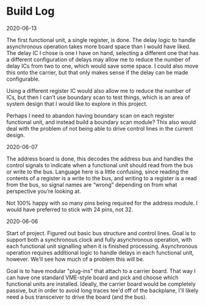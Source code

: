 Build Log
=========

2020-06-13

The first functional unit, a single register, is done. The delay logic to handle asynchronous operation takes more board space than I would have liked. The delay IC I chose is one I have on hand, selecting a different one that has a different configuration of delays may allow me to reduce the number of delay ICs from two to one, which would save some space. I could also move this onto the carrier, but that only makes sense if the delay can be made configurable. 

Using a different register IC would also allow me to reduce the number of ICs, but then I can’t use boundary scan to test things, which is an area of system design that I would like to explore in this project.

Perhaps I need to abandon having boundary scan on each register functional unit, and instead build a boundary scan module? This also would deal with the problem of not being able to drive control lines in the current design.

2020-06-07

The address board is done, this decodes the address bus and handles the control signals to indicate when a functional unit should read from the bus or write to the bus. Language here is a little confusing, since reading the contents of a register is a write to the bus, and writing to a register is a read from the bus, so signal names are “wrong” depending on from what perspective you’re looking at.

Not 100% happy with so many pins being required for the address module. I would have preferred to stick with 24 pins, not 32.

2020-06-06

Start of project. Figured out basic bus structure and control lines. Goal is to support both a synchronous clock and fully asynchronous operation, with each functional unit signalling when it is finished processing. Asynchronous operation requires additional logic to handle delays in each functional unit, however. We'll see how much of a problem this will be.

Goal is to have modular "plug-ins" that attach to a carrier board. That way I can have one standard VME-style board and pick and choose which functional units are installed. Ideally, the carrier board would be completely passive, but in order to avoid long traces tee'd off of the backplane, I'll likely need a bus transceiver to drive the board (and the bus).